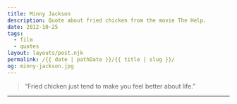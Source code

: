 ```yaml
---
title: Minny Jackson
description: Quote about fried chicken from the movie The Help.
date: 2012-10-25
tags: 
  - film
  - quotes
layout: layouts/post.njk
permalink: /{{ date | pathDate }}/{{ title | slug }}/
og: minny-jackson.jpg
---
```


> “Fried chicken just tend to make you feel better about life.”

---
